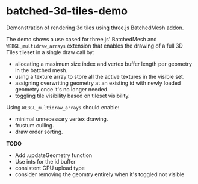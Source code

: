 # batched-3d-tiles-demo

Demonstration of rendering 3d tiles using three.js BatchedMesh addon.

The demo shows a use cased for three.js' BatchedMesh and `WEBGL_multidraw_arrays` extension that enables the drawing of a full 3D Tiles tileset in a single draw call by:

- allocating a maximum size index and vertex buffer length per geometry in the batched mesh.
- using a texture array to store all the active textures in the visible set.
- assigning overwriting geometry at an existing id with newly loaded geometry once it's no longer needed.
- toggling tile visibility based on tileset visibility.

Using `WEBGL_multidraw_arrays` should enable:
- minimal unnecessary vertex drawing.
- frustum culling.
- draw order sorting.

**TODO**
- Add .updateGeometry function
- Use ints for the id buffer
- consistent GPU upload type
- consider removing the geomtry entirely when it's toggled not visible
